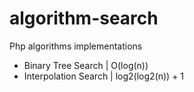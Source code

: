# algorithm-search
Php algorithms implementations

- Binary Tree Search | O(log(n))
- Interpolation Search | log2(log2(n)) + 1 